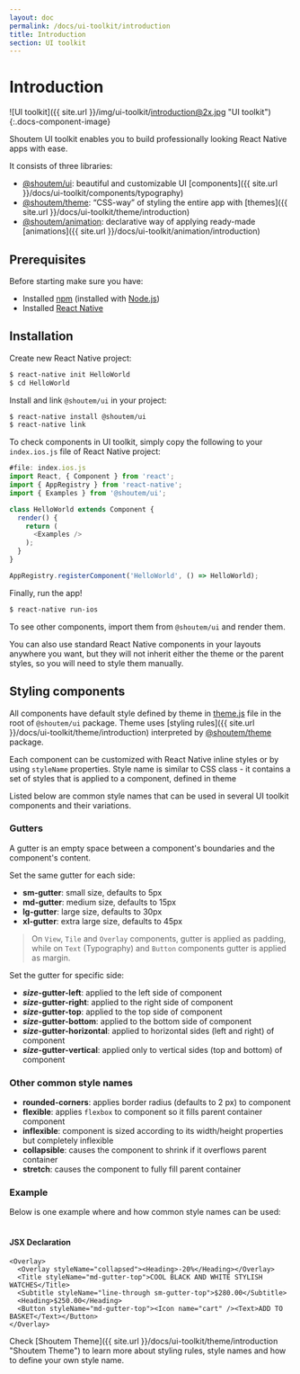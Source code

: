```yaml
---
layout: doc
permalink: /docs/ui-toolkit/introduction
title: Introduction
section: UI toolkit
---
```


# Introduction

![UI toolkit]({{ site.url }}/img/ui-toolkit/introduction@2x.jpg "UI toolkit"){:.docs-component-image}

Shoutem UI toolkit enables you to build professionally looking React Native apps with ease.  

It consists of three libraries: 

- [@shoutem/ui](https://github.com/shoutem/ui): beautiful and customizable UI [components]({{ site.url }}/docs/ui-toolkit/components/typography)
- [@shoutem/theme](https://github.com/shoutem/theme): “CSS-way” of styling the entire app with [themes]({{ site.url }}/docs/ui-toolkit/theme/introduction)
- [@shoutem/animation](https://github.com/shoutem/animation): declarative way of applying ready-made [animations]({{ site.url }}/docs/ui-toolkit/animation/introduction) 


## Prerequisites
Before starting make sure you have:

- Installed [npm](https://www.npmjs.com/) (installed with [Node.js](https://nodejs.org/en/))
- Installed [React Native](https://facebook.github.io/react-native/docs/getting-started.html)

## Installation

Create new React Native project:

```bash
$ react-native init HelloWorld
$ cd HelloWorld
```

Install and link `@shoutem/ui` in your project:

```bash
$ react-native install @shoutem/ui
$ react-native link
```

To check components in UI toolkit, simply copy the following to your `index.ios.js` file of React Native project:

```JavaScript
#file: index.ios.js
import React, { Component } from 'react';
import { AppRegistry } from 'react-native';
import { Examples } from '@shoutem/ui';

class HelloWorld extends Component {
  render() {
    return (
      <Examples />
    );
  }
}

AppRegistry.registerComponent('HelloWorld', () => HelloWorld);
```

Finally, run the app!

```bash
$ react-native run-ios
```

To see other components, import them from `@shoutem/ui` and render them.

You can also use standard React Native components in your layouts anywhere you want, but they will not inherit either the theme or the parent styles, so you will need to style them manually.

## Styling components

All components have default style defined by theme in [theme.js](https://github.com/shoutem/ui/blob/develop/theme.js) file in the root of `@shoutem/ui` package. Theme uses [styling rules]({{ site.url }}/docs/ui-toolkit/theme/introduction) interpreted by [@shoutem/theme](https://github.com/shoutem/theme) package.

Each component can be customized with React Native inline styles or by using `styleName` properties. Style name is similar to CSS class - it contains a set of styles that is applied to a component, defined in theme

Listed below are common style names that can be used in several UI toolkit components and their variations.

### Gutters

A gutter is an empty space between a component's boundaries and the component's content.

Set the same gutter for each side:

* **sm-gutter**: small size, defaults to 5px
* **md-gutter**: medium size, defaults to 15px
* **lg-gutter**: large size, defaults to 30px
* **xl-gutter**: extra large size, defaults to 45px
  
> On `View`, `Tile` and `Overlay` components, gutter is applied as padding, while on `Text` (Typography) and `Button` components gutter is applied as margin.    
    
Set the gutter for specific side:
 
* **_size_-gutter-left**: applied to the left side of component
* **_size_-gutter-right**: applied to the right side of component
* **_size_-gutter-top**: applied to the top side of component
* **_size_-gutter-bottom**: applied to the bottom side of component
* **_size_-gutter-horizontal**: applied to horizontal sides (left and right) of component
* **_size_-gutter-vertical**: applied only to vertical sides (top and bottom) of component

### Other common style names

* **rounded-corners**: applies border radius (defaults to 2 px) to component
* **flexible**: applies `flexbox` to component so it fills parent container component
* **inflexible**: component is sized according to its width/height properties but completely inflexible
* **collapsible**: causes the component to shrink if it overflows parent container
* **stretch**: causes the component to fully fill parent container


### Example
  
Below is one example where and how common style names can be used:  
<br />  

#### JSX Declaration
```JSX
<Overlay>
  <Overlay styleName="collapsed"><Heading>-20%</Heading></Overlay>
  <Title styleName="md-gutter-top">COOL BLACK AND WHITE STYLISH WATCHES</Title>
  <Subtitle styleName="line-through sm-gutter-top">$280.00</Subtitle>
  <Heading>$250.00</Heading>
  <Button styleName="md-gutter-top"><Icon name="cart" /><Text>ADD TO BASKET</Text></Button>
</Overlay>
```

Check [Shoutem Theme]({{ site.url }}/docs/ui-toolkit/theme/introduction "Shoutem Theme") to learn more about styling rules, style names and how to define your own style name.
